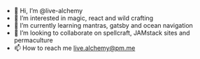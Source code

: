 - 👋 Hi, I’m @live-alchemy
- 👀 I’m interested in magic, react and wild crafting
- 🌱 I’m currently learning mantras, gatsby and ocean navigation
- 💞️ I’m looking to collaborate on spellcraft, JAMstack sites and permaculture
- 📫 How to reach me live.alchemy@pm.me

<!---
live-alchemy/live-alchemy is a ✨ special ✨ repository because its `README.md` (this file) appears on your GitHub profile.
You can click the Preview link to take a look at your changes.
--->
